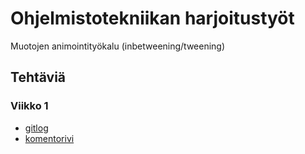 # Ohjelmistotekniikan harjoitustyöt
Muotojen animointityökalu (inbetweening/tweening)
## Tehtäviä
### Viikko 1
* [gitlog](laskarit/viikko1/gitlog.txt)
* [komentorivi](laskarit/viikko1/komentorivi.txt)
